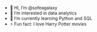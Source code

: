 - 👋 Hi, I’m @sofeagalaxy
- 👀 I’m interested in data analytics
- 🌱 I’m currently learning Python and SQL
- ⚡ Fun fact: I love Harry Potter movies

<!---
sofeagalaxy/sofeagalaxy is a ✨ special ✨ repository because its `README.md` (this file) appears on your GitHub profile.
You can click the Preview link to take a look at your changes.
--->
